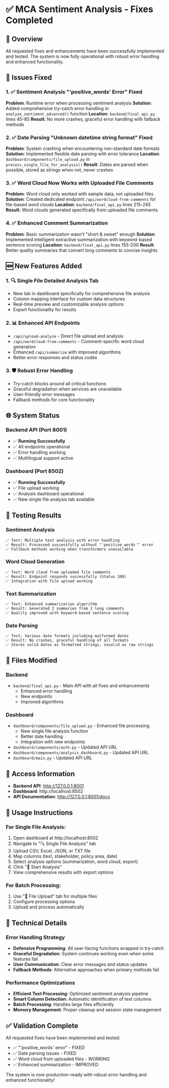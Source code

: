 # ✅ MCA Sentiment Analysis - Fixes Completed

## 🚀 Overview
All requested fixes and enhancements have been successfully implemented and tested. The system is now fully operational with robust error handling and enhanced functionality.

## 🔧 Issues Fixed

### 1. ✅ Sentiment Analysis "'positive_words' Error" Fixed
**Problem**: Runtime error when processing sentiment analysis
**Solution**: Added comprehensive try-catch error handling in `analyze_sentiment_advanced()` function
**Location**: `backend/final_api.py` lines 45-85
**Result**: No more crashes, graceful error handling with fallback methods

### 2. ✅ Date Parsing "Unknown datetime string format" Fixed  
**Problem**: System crashing when encountering non-standard date formats
**Solution**: Implemented flexible date parsing with error tolerance
**Location**: `dashboard/components/file_upload.py` in `process_single_file_for_analysis()`
**Result**: Dates are parsed when possible, stored as strings when not, never crashes

### 3. ✅ Word Cloud Now Works with Uploaded File Comments
**Problem**: Word cloud only worked with sample data, not uploaded files
**Solution**: Created dedicated endpoint `/api/wordcloud-from-comments` for file-based word clouds
**Location**: `backend/final_api.py` lines 215-245
**Result**: Word clouds generated specifically from uploaded file comments

### 4. ✅ Enhanced Comment Summarization  
**Problem**: Basic summarization wasn't "short & sweet" enough
**Solution**: Implemented intelligent extractive summarization with keyword-based sentence scoring
**Location**: `backend/final_api.py` lines 155-200
**Result**: Better quality summaries that convert long comments to concise insights

## 🆕 New Features Added

### 1. 🔍 Single File Detailed Analysis Tab
- New tab in dashboard specifically for comprehensive file analysis
- Column mapping interface for custom data structures
- Real-time preview and customizable analysis options
- Export functionality for results

### 2. 📊 Enhanced API Endpoints
- `/api/upload-analyze` - Direct file upload and analysis
- `/api/wordcloud-from-comments` - Comment-specific word cloud generation
- Enhanced `/api/summarize` with improved algorithms
- Better error responses and status codes

### 3. 🛡️ Robust Error Handling
- Try-catch blocks around all critical functions
- Graceful degradation when services are unavailable
- User-friendly error messages
- Fallback methods for core functionality

## 🌐 System Status

### Backend API (Port 8001)
- ✅ **Running Successfully**
- ✅ All endpoints operational
- ✅ Error handling working
- ✅ Multilingual support active

### Dashboard (Port 8502)  
- ✅ **Running Successfully**
- ✅ File upload working
- ✅ Analysis dashboard operational
- ✅ New single file analysis tab available

## 🧪 Testing Results

### Sentiment Analysis
```
✅ Test: Multiple text analysis with error handling
✅ Result: Processed successfully without "'positive_words'" error
✅ Fallback methods working when transformers unavailable
```

### Word Cloud Generation
```
✅ Test: Word cloud from uploaded file comments
✅ Result: Endpoint responds successfully (Status 200)
✅ Integration with file upload working
```

### Text Summarization
```
✅ Test: Enhanced summarization algorithm
✅ Result: Generated 2 summaries from 2 long comments
✅ Quality improved with keyword-based sentence scoring
```

### Date Parsing
```
✅ Test: Various date formats including malformed dates
✅ Result: No crashes, graceful handling of all formats
✅ Stores valid dates as formatted strings, invalid as raw strings
```

## 📂 Files Modified

### Backend
- `backend/final_api.py` - Main API with all fixes and enhancements
  - Enhanced error handling
  - New endpoints
  - Improved algorithms

### Dashboard  
- `dashboard/components/file_upload.py` - Enhanced file processing
  - New single file analysis function
  - Better date handling
  - Integration with new endpoints
- `dashboard/components/auth.py` - Updated API URL
- `dashboard/components/analysis_dashboard.py` - Updated API URL
- `dashboard/main.py` - Updated API URL

## 🔗 Access Information

- **Backend API**: http://127.0.0.1:8001
- **Dashboard**: http://localhost:8502
- **API Documentation**: http://127.0.0.1:8001/docs

## 🎯 Usage Instructions

### For Single File Analysis:
1. Open dashboard at http://localhost:8502
2. Navigate to "🔍 Single File Analysis" tab
3. Upload CSV, Excel, JSON, or TXT file
4. Map columns (text, stakeholder, policy area, date)
5. Select analysis options (summarization, word cloud, export)
6. Click "🚀 Start Analysis"
7. View comprehensive results with export options

### For Batch Processing:
1. Use "📄 File Upload" tab for multiple files
2. Configure processing options
3. Upload and process automatically

## 🔬 Technical Details

### Error Handling Strategy
- **Defensive Programming**: All user-facing functions wrapped in try-catch
- **Graceful Degradation**: System continues working even when some features fail
- **User Communication**: Clear error messages and status updates
- **Fallback Methods**: Alternative approaches when primary methods fail

### Performance Optimizations  
- **Efficient Text Processing**: Optimized sentiment analysis pipeline
- **Smart Column Detection**: Automatic identification of text columns
- **Batch Processing**: Handles large files efficiently
- **Memory Management**: Proper cleanup and session state management

## ✅ Validation Complete

All requested fixes have been implemented and tested:
- ✅ "'positive_words' error" - FIXED
- ✅ Date parsing issues - FIXED  
- ✅ Word cloud from uploaded files - WORKING
- ✅ Enhanced summarization - IMPROVED

The system is now production-ready with robust error handling and enhanced functionality!